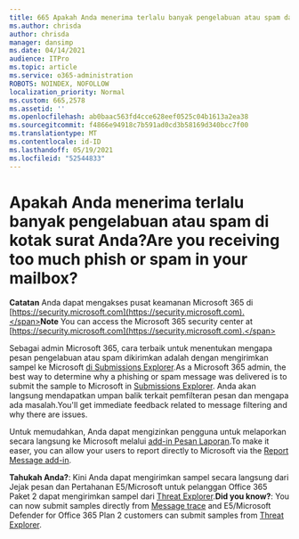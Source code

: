 ```yaml
---
title: 665 Apakah Anda menerima terlalu banyak pengelabuan atau spam dalam kotak surat Anda?
ms.author: chrisda
author: chrisda
manager: dansimp
ms.date: 04/14/2021
audience: ITPro
ms.topic: article
ms.service: o365-administration
ROBOTS: NOINDEX, NOFOLLOW
localization_priority: Normal
ms.custom: 665,2578
ms.assetid: ''
ms.openlocfilehash: ab0baac563fd4cce628eef0525c04b1613a2ea38
ms.sourcegitcommit: f4866e94918c7b591ad0cd3b58169d340bcc7f00
ms.translationtype: MT
ms.contentlocale: id-ID
ms.lasthandoff: 05/19/2021
ms.locfileid: "52544833"
---
```

# <a name="are-you-receiving-too-much-phish-or-spam-in-your-mailbox"></a><span data-ttu-id="24aa7-102">Apakah Anda menerima terlalu banyak pengelabuan atau spam di kotak surat Anda?</span><span class="sxs-lookup"><span data-stu-id="24aa7-102">Are you receiving too much phish or spam in your mailbox?</span></span>

<span data-ttu-id="24aa7-103">**Catatan** Anda dapat mengakses pusat keamanan Microsoft 365 di [https://security.microsoft.com](https://security.microsoft.com).</span><span class="sxs-lookup"><span data-stu-id="24aa7-103">**Note** You can access the Microsoft 365 security center at [https://security.microsoft.com](https://security.microsoft.com).</span></span>

<span data-ttu-id="24aa7-104">Sebagai admin Microsoft 365, cara terbaik untuk menentukan mengapa pesan pengelabuan atau spam dikirimkan adalah dengan mengirimkan sampel ke Microsoft [di Submissions Explorer](https://security.microsoft.com/reportsubmission).</span><span class="sxs-lookup"><span data-stu-id="24aa7-104">As a Microsoft 365 admin, the best way to determine why a phishing or spam message was delivered is to submit the sample to Microsoft in [Submissions Explorer](https://security.microsoft.com/reportsubmission).</span></span> <span data-ttu-id="24aa7-105">Anda akan langsung mendapatkan umpan balik terkait pemfilteran pesan dan mengapa ada masalah.</span><span class="sxs-lookup"><span data-stu-id="24aa7-105">You'll get immediate feedback related to message filtering and why there are issues.</span></span>

<span data-ttu-id="24aa7-106">Untuk memudahkan, Anda dapat mengizinkan pengguna untuk melaporkan secara langsung ke Microsoft melalui [add-in Pesan Laporan](https://appsource.microsoft.com/product/office/WA104381180?src=office&tab=Overview).</span><span class="sxs-lookup"><span data-stu-id="24aa7-106">To make it easer, you can allow your users to report directly to Microsoft via the [Report Message add-in](https://appsource.microsoft.com/product/office/WA104381180?src=office&tab=Overview).</span></span>

<span data-ttu-id="24aa7-107">**Tahukah Anda?**: Kini Anda dapat [](https://security.microsoft.com/messagetrace) mengirimkan sampel secara langsung dari Jejak pesan dan Pertahanan E5/Microsoft untuk pelanggan Office 365 Paket 2 dapat mengirimkan sampel dari [Threat Explorer](/microsoft-365/security/office-365-security/threat-explorer).</span><span class="sxs-lookup"><span data-stu-id="24aa7-107">**Did you know?**: You can now submit samples directly from [Message trace](https://security.microsoft.com/messagetrace) and E5/Microsoft Defender for Office 365 Plan 2 customers can submit samples from [Threat Explorer](/microsoft-365/security/office-365-security/threat-explorer).</span></span>
